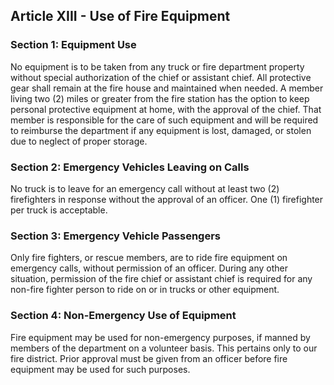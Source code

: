 ## Article XIII - Use of Fire Equipment

### Section 1: Equipment Use

No equipment is to be taken from any truck or fire department property without special authorization of the chief or assistant chief. All protective gear shall remain at the fire house and maintained when needed. A member living two (2) miles or greater from the fire station has the option to keep personal protective equipment at home, with the approval of the chief. That member is responsible for the care of such equipment and will be required to reimburse the department if any equipment is lost, damaged, or stolen due to neglect of proper storage.

### Section 2: Emergency Vehicles Leaving on Calls

No truck is to leave for an emergency call without at least two (2) firefighters in response without the approval of an officer. One (1) firefighter per truck is acceptable.

### Section 3: Emergency Vehicle Passengers

Only fire fighters, or rescue members, are to ride fire equipment on emergency calls, without permission of an officer. During any other situation, permission of the fire chief or assistant chief is required for any non-fire fighter person to ride on or in trucks or other equipment.

### Section 4: Non-Emergency Use of Equipment

Fire equipment may be used for non-emergency purposes, if manned by members of the department on a volunteer basis. This pertains only to our fire district. Prior approval must be given from an officer before fire equipment may be used for such purposes.